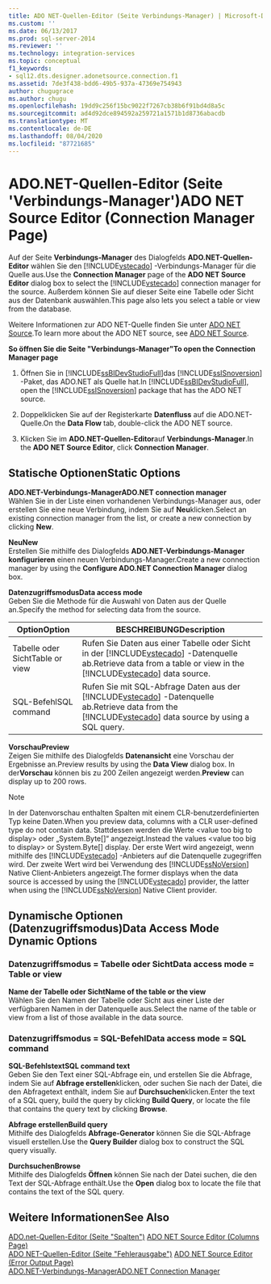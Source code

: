 ```yaml
---
title: ADO NET-Quellen-Editor (Seite Verbindungs-Manager) | Microsoft-Dokumentation
ms.custom: ''
ms.date: 06/13/2017
ms.prod: sql-server-2014
ms.reviewer: ''
ms.technology: integration-services
ms.topic: conceptual
f1_keywords:
- sql12.dts.designer.adonetsource.connection.f1
ms.assetid: 7de3f438-bdd6-49b5-937a-47369e754943
author: chugugrace
ms.author: chugu
ms.openlocfilehash: 19dd9c256f15bc9022f7267cb38b6f91bd4d8a5c
ms.sourcegitcommit: ad4d92dce894592a259721a1571b1d8736abacdb
ms.translationtype: MT
ms.contentlocale: de-DE
ms.lasthandoff: 08/04/2020
ms.locfileid: "87721685"
---
```

# <a name="ado-net-source-editor-connection-manager-page"></a><span data-ttu-id="65f09-102">ADO.NET-Quellen-Editor (Seite 'Verbindungs-Manager')</span><span class="sxs-lookup"><span data-stu-id="65f09-102">ADO NET Source Editor (Connection Manager Page)</span></span>
  <span data-ttu-id="65f09-103">Auf der Seite **Verbindungs-Manager** des Dialogfelds **ADO.NET-Quellen-Editor** wählen Sie den [!INCLUDE[vstecado](../includes/vstecado-md.md)] -Verbindungs-Manager für die Quelle aus.</span><span class="sxs-lookup"><span data-stu-id="65f09-103">Use the **Connection Manager** page of the **ADO NET Source Editor** dialog box to select the [!INCLUDE[vstecado](../includes/vstecado-md.md)] connection manager for the source.</span></span> <span data-ttu-id="65f09-104">Außerdem können Sie auf dieser Seite eine Tabelle oder Sicht aus der Datenbank auswählen.</span><span class="sxs-lookup"><span data-stu-id="65f09-104">This page also lets you select a table or view from the database.</span></span>  
  
 <span data-ttu-id="65f09-105">Weitere Informationen zur ADO NET-Quelle finden Sie unter [ADO NET Source](data-flow/ado-net-source.md).</span><span class="sxs-lookup"><span data-stu-id="65f09-105">To learn more about the ADO NET source, see [ADO NET Source](data-flow/ado-net-source.md).</span></span>  
  
 <span data-ttu-id="65f09-106">**So öffnen Sie die Seite "Verbindungs-Manager"**</span><span class="sxs-lookup"><span data-stu-id="65f09-106">**To open the Connection Manager page**</span></span>  
  
1.  <span data-ttu-id="65f09-107">Öffnen Sie in [!INCLUDE[ssBIDevStudioFull](../includes/ssbidevstudiofull-md.md)]das [!INCLUDE[ssISnoversion](../includes/ssisnoversion-md.md)] -Paket, das ADO.NET als Quelle hat.</span><span class="sxs-lookup"><span data-stu-id="65f09-107">In [!INCLUDE[ssBIDevStudioFull](../includes/ssbidevstudiofull-md.md)], open the [!INCLUDE[ssISnoversion](../includes/ssisnoversion-md.md)] package that has the ADO NET source.</span></span>  
  
2.  <span data-ttu-id="65f09-108">Doppelklicken Sie auf der Registerkarte **Datenfluss** auf die ADO.NET-Quelle.</span><span class="sxs-lookup"><span data-stu-id="65f09-108">On the **Data Flow** tab, double-click the ADO NET source.</span></span>  
  
3.  <span data-ttu-id="65f09-109">Klicken Sie im **ADO.NET-Quellen-Editor**auf **Verbindungs-Manager**.</span><span class="sxs-lookup"><span data-stu-id="65f09-109">In the **ADO NET Source Editor**, click **Connection Manager**.</span></span>  
  
## <a name="static-options"></a><span data-ttu-id="65f09-110">Statische Optionen</span><span class="sxs-lookup"><span data-stu-id="65f09-110">Static Options</span></span>  
 <span data-ttu-id="65f09-111">**ADO.NET-Verbindungs-Manager**</span><span class="sxs-lookup"><span data-stu-id="65f09-111">**ADO.NET connection manager**</span></span>  
 <span data-ttu-id="65f09-112">Wählen Sie in der Liste einen vorhandenen Verbindungs-Manager aus, oder erstellen Sie eine neue Verbindung, indem Sie auf **Neu**klicken.</span><span class="sxs-lookup"><span data-stu-id="65f09-112">Select an existing connection manager from the list, or create a new connection by clicking **New**.</span></span>  
  
 <span data-ttu-id="65f09-113">**Neu**</span><span class="sxs-lookup"><span data-stu-id="65f09-113">**New**</span></span>  
 <span data-ttu-id="65f09-114">Erstellen Sie mithilfe des Dialogfelds **ADO.NET-Verbindungs-Manager konfigurieren** einen neuen Verbindungs-Manager.</span><span class="sxs-lookup"><span data-stu-id="65f09-114">Create a new connection manager by using the **Configure ADO.NET Connection Manager** dialog box.</span></span>  
  
 <span data-ttu-id="65f09-115">**Datenzugriffsmodus**</span><span class="sxs-lookup"><span data-stu-id="65f09-115">**Data access mode**</span></span>  
 <span data-ttu-id="65f09-116">Geben Sie die Methode für die Auswahl von Daten aus der Quelle an.</span><span class="sxs-lookup"><span data-stu-id="65f09-116">Specify the method for selecting data from the source.</span></span>  
  
|<span data-ttu-id="65f09-117">Option</span><span class="sxs-lookup"><span data-stu-id="65f09-117">Option</span></span>|<span data-ttu-id="65f09-118">BESCHREIBUNG</span><span class="sxs-lookup"><span data-stu-id="65f09-118">Description</span></span>|  
|------------|-----------------|  
|<span data-ttu-id="65f09-119">Tabelle oder Sicht</span><span class="sxs-lookup"><span data-stu-id="65f09-119">Table or view</span></span>|<span data-ttu-id="65f09-120">Rufen Sie Daten aus einer Tabelle oder Sicht in der [!INCLUDE[vstecado](../includes/vstecado-md.md)] -Datenquelle ab.</span><span class="sxs-lookup"><span data-stu-id="65f09-120">Retrieve data from a table or view in the [!INCLUDE[vstecado](../includes/vstecado-md.md)] data source.</span></span>|  
|<span data-ttu-id="65f09-121">SQL-Befehl</span><span class="sxs-lookup"><span data-stu-id="65f09-121">SQL command</span></span>|<span data-ttu-id="65f09-122">Rufen Sie mit SQL-Abfrage Daten aus der [!INCLUDE[vstecado](../includes/vstecado-md.md)] -Datenquelle ab.</span><span class="sxs-lookup"><span data-stu-id="65f09-122">Retrieve data from the [!INCLUDE[vstecado](../includes/vstecado-md.md)] data source by using a SQL query.</span></span>|  
  
 <span data-ttu-id="65f09-123">**Vorschau**</span><span class="sxs-lookup"><span data-stu-id="65f09-123">**Preview**</span></span>  
 <span data-ttu-id="65f09-124">Zeigen Sie mithilfe des Dialogfelds **Datenansicht** eine Vorschau der Ergebnisse an.</span><span class="sxs-lookup"><span data-stu-id="65f09-124">Preview results by using the **Data View** dialog box.</span></span> <span data-ttu-id="65f09-125">In der**Vorschau** können bis zu 200 Zeilen angezeigt werden.</span><span class="sxs-lookup"><span data-stu-id="65f09-125">**Preview** can display up to 200 rows.</span></span>  
  
> [!NOTE]  
>  <span data-ttu-id="65f09-126">In der Datenvorschau enthalten Spalten mit einem CLR-benutzerdefinierten Typ keine Daten.</span><span class="sxs-lookup"><span data-stu-id="65f09-126">When you preview data, columns with a CLR user-defined type do not contain data.</span></span> <span data-ttu-id="65f09-127">Stattdessen werden die Werte \<value too big to display> oder „System.Byte[]“ angezeigt.</span><span class="sxs-lookup"><span data-stu-id="65f09-127">Instead the values \<value too big to display> or System.Byte[] display.</span></span> <span data-ttu-id="65f09-128">Der erste Wert wird angezeigt, wenn mithilfe des [!INCLUDE[vstecado](../includes/vstecado-md.md)] -Anbieters auf die Datenquelle zugegriffen wird. Der zweite Wert wird bei Verwendung des [!INCLUDE[ssNoVersion](../includes/ssnoversion-md.md)] Native Client-Anbieters angezeigt.</span><span class="sxs-lookup"><span data-stu-id="65f09-128">The former displays when the data source is accessed by using the [!INCLUDE[vstecado](../includes/vstecado-md.md)] provider, the latter when using the [!INCLUDE[ssNoVersion](../includes/ssnoversion-md.md)] Native Client provider.</span></span>  
  
## <a name="data-access-mode-dynamic-options"></a><span data-ttu-id="65f09-129">Dynamische Optionen (Datenzugriffsmodus)</span><span class="sxs-lookup"><span data-stu-id="65f09-129">Data Access Mode Dynamic Options</span></span>  
  
### <a name="data-access-mode--table-or-view"></a><span data-ttu-id="65f09-130">Datenzugriffsmodus = Tabelle oder Sicht</span><span class="sxs-lookup"><span data-stu-id="65f09-130">Data access mode = Table or view</span></span>  
 <span data-ttu-id="65f09-131">**Name der Tabelle oder Sicht**</span><span class="sxs-lookup"><span data-stu-id="65f09-131">**Name of the table or the view**</span></span>  
 <span data-ttu-id="65f09-132">Wählen Sie den Namen der Tabelle oder Sicht aus einer Liste der verfügbaren Namen in der Datenquelle aus.</span><span class="sxs-lookup"><span data-stu-id="65f09-132">Select the name of the table or view from a list of those available in the data source.</span></span>  
  
### <a name="data-access-mode--sql-command"></a><span data-ttu-id="65f09-133">Datenzugriffsmodus = SQL-Befehl</span><span class="sxs-lookup"><span data-stu-id="65f09-133">Data access mode = SQL command</span></span>  
 <span data-ttu-id="65f09-134">**SQL-Befehlstext**</span><span class="sxs-lookup"><span data-stu-id="65f09-134">**SQL command text**</span></span>  
 <span data-ttu-id="65f09-135">Geben Sie den Text einer SQL-Abfrage ein, und erstellen Sie die Abfrage, indem Sie auf **Abfrage erstellen**klicken, oder suchen Sie nach der Datei, die den Abfragetext enthält, indem Sie auf **Durchsuchen**klicken.</span><span class="sxs-lookup"><span data-stu-id="65f09-135">Enter the text of a SQL query, build the query by clicking **Build Query**, or locate the file that contains the query text by clicking **Browse**.</span></span>  
  
 <span data-ttu-id="65f09-136">**Abfrage erstellen**</span><span class="sxs-lookup"><span data-stu-id="65f09-136">**Build query**</span></span>  
 <span data-ttu-id="65f09-137">Mithilfe des Dialogfelds **Abfrage-Generator** können Sie die SQL-Abfrage visuell erstellen.</span><span class="sxs-lookup"><span data-stu-id="65f09-137">Use the **Query Builder** dialog box to construct the SQL query visually.</span></span>  
  
 <span data-ttu-id="65f09-138">**Durchsuchen**</span><span class="sxs-lookup"><span data-stu-id="65f09-138">**Browse**</span></span>  
 <span data-ttu-id="65f09-139">Mithilfe des Dialogfelds **Öffnen** können Sie nach der Datei suchen, die den Text der SQL-Abfrage enthält.</span><span class="sxs-lookup"><span data-stu-id="65f09-139">Use the **Open** dialog box to locate the file that contains the text of the SQL query.</span></span>  
  
## <a name="see-also"></a><span data-ttu-id="65f09-140">Weitere Informationen</span><span class="sxs-lookup"><span data-stu-id="65f09-140">See Also</span></span>  
 <span data-ttu-id="65f09-141">[ADO.net-Quellen-Editor &#40;Seite "Spalten"&#41;](../../2014/integration-services/ado-net-source-editor-columns-page.md) </span><span class="sxs-lookup"><span data-stu-id="65f09-141">[ADO NET Source Editor &#40;Columns Page&#41;](../../2014/integration-services/ado-net-source-editor-columns-page.md) </span></span>  
 <span data-ttu-id="65f09-142">[ADO NET-Quellen-Editor &#40;Seite "Fehlerausgabe"&#41;](../../2014/integration-services/ado-net-source-editor-error-output-page.md) </span><span class="sxs-lookup"><span data-stu-id="65f09-142">[ADO NET Source Editor &#40;Error Output Page&#41;](../../2014/integration-services/ado-net-source-editor-error-output-page.md) </span></span>  
 [<span data-ttu-id="65f09-143">ADO.NET-Verbindungs-Manager</span><span class="sxs-lookup"><span data-stu-id="65f09-143">ADO.NET Connection Manager</span></span>](connection-manager/ado-net-connection-manager.md)  
  
  
